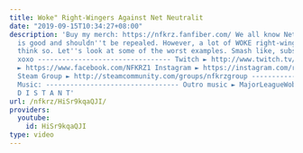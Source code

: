 ```yaml
---
title: Woke" Right-Wingers Against Net Neutralit
date: "2019-09-15T10:34:27+08:00"
description: 'Buy my merch: https://nfkrz.fanfiber.com/ We all know Net Neutrality
  is good and shouldn''t be repealed. However, a lot of WOKE right-wingers don''t
  think so. Let''s look at some of the worst examples. Smash like, subscribe, thx
  xoxo --------------------------------- Twitch ► http://www.twitch.tv/nfkrz Facebook
  ► https://www.facebook.com/NFKRZ1 Instagram ► https://instagram.com/roman_nfkrz/
  Steam Group ► http://steamcommunity.com/groups/nfkrzgroup ---------------------------------
  Music: --------------------------------- Outro music ► MajorLeagueWobs/Holder -
  D I S T A N T'
url: /nfkrz/HiSr9kqaQJI/
providers:
  youtube:
    id: HiSr9kqaQJI
type: video
---
```

